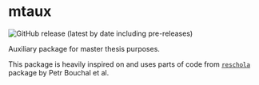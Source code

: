 
<!-- README.md is generated from README.Rmd. Please edit that file -->

# mtaux

<!-- badges: start -->

![GitHub release (latest by date including
pre-releases)](https://img.shields.io/github/v/release/netique/mtaux.svg?include_prereleases)
<!-- badges: end -->

Auxiliary package for master thesis purposes.

This package is heavily inspired on and uses parts of code from
[`reschola`](https://github.com/scholaempirica/reschola) package by Petr
Bouchal et al.
